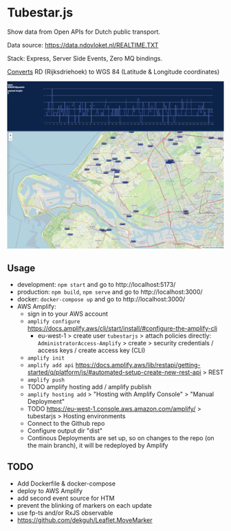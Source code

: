 # Tubestar.js

Show data from Open APIs for Dutch public transport.

Data source: https://data.ndovloket.nl/REALTIME.TXT

Stack: Express, Server Side Events, Zero MQ bindings.

[Converts](./src/main/rd2wgs.ts) RD (Rijksdriehoek) to WGS 84 (Latitude & Longitude coordinates)

![Screenshot](screenshot.png "Screenshot")

## Usage

- development: `npm start` and go to http://localhost:5173/
- production: `npm build`, `npm serve` and go to http://localhost:3000/
- docker: `docker-compose up` and go to http://localhost:3000/
- AWS Amplify:
    - sign in to your AWS account
    - `amplify configure` https://docs.amplify.aws/cli/start/install/#configure-the-amplify-cli
        - eu-west-1 > create user `tubestarjs` > attach policies directly: `AdministratorAccess-Amplify` > create > security credentials / access keys / create access key (CLI)
    - `amplify init`
    - `amplify add api` https://docs.amplify.aws/lib/restapi/getting-started/q/platform/js/#automated-setup-create-new-rest-api > REST
    - `amplify push`
    - TODO amplify hosting add / amplify publish
    - `amplify hosting add` > "Hosting with Amplify Console" > "Manual Deployment"
    - TODO https://eu-west-1.console.aws.amazon.com/amplify/ > tubestarjs > Hosting environments
    - Connect to the Github repo
    - Configure output dir "dist"
    - Continous Deployments are set up, so on changes to the repo (on the main branch), it will be redeployed by Amplify

## TODO

- Add Dockerfile & docker-compose
- deploy to AWS Amplify
- add second event source for HTM
- prevent the blinking of markers on each update
- use fp-ts and/or RxJS observable
- https://github.com/dekguh/Leaflet.MoveMarker
